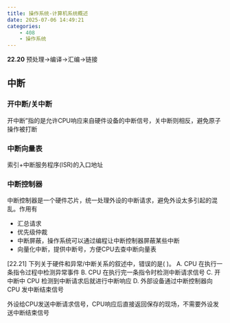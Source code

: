 ```yaml
---
title: 操作系统-计算机系统概述
date: 2025-07-06 14:49:21
categories:
    - 408
    - 操作系统
---
```


**22.20** 预处理->编译->汇编->链接

## 中断
### 开中断/关中断
开中断”指的是允许CPU响应来自硬件设备的中断信号，关中断则相反，避免原子操作被打断

### 中断向量表
索引+中断服务程序(ISR)的入口地址

### 中断控制器
中断控制器是一个硬件芯片，统一处理外设的中断请求，避免外设太多引起的混乱。作用有

- 汇总请求
- 优先级仲裁
- 中断屏蔽，操作系统可以通过编程让中断控制器屏蔽某些中断
- 向量化中断，提供中断号，方便CPU去查中断向量表

[22.21] 下列关于硬件和异常/中断关系的叙述中，错误的是( )。
A. CPU 在执行一条指令过程中检测异常事件
B. CPU 在执行完一条指令时检测中断请求信号
C. 开中断中 CPU 检测到中断请求后就进行中断响应
D. 外部设备通过中断控制器向 CPU 发中断结束信号

外设给CPU发送中断请求信号，CPU响应后直接返回保存的现场，不需要外设发送中断结束信号